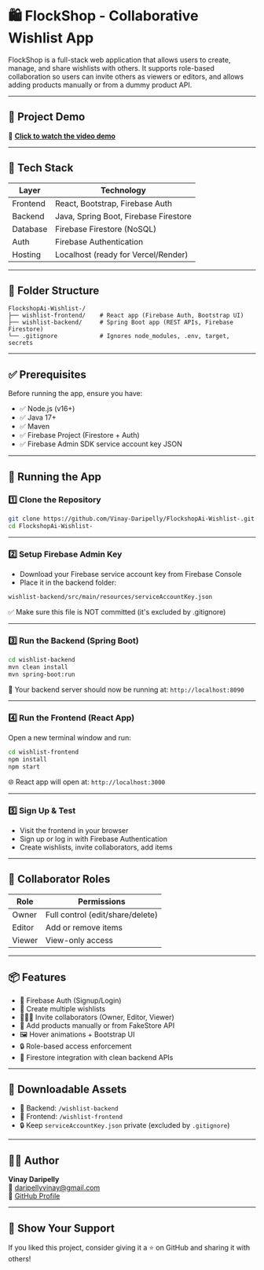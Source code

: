
# 🛍️ FlockShop - Collaborative Wishlist App

FlockShop is a full-stack web application that allows users to create, manage, and share wishlists with others. It supports role-based collaboration so users can invite others as viewers or editors, and allows adding products manually or from a dummy product API.

---

## 🎥 Project Demo

🔗 **[Click to watch the video demo](https://drive.google.com/file/d/1bzFEHjMuP4sZrqG0fzie4U8htuOsGqii/view?usp=sharing)**

---

## 🧰 Tech Stack

| Layer      | Technology                          |
|------------|-------------------------------------|
| Frontend   | React, Bootstrap, Firebase Auth     |
| Backend    | Java, Spring Boot, Firebase Firestore |
| Database   | Firebase Firestore (NoSQL)          |
| Auth       | Firebase Authentication             |
| Hosting    | Localhost (ready for Vercel/Render) |

---

## 📂 Folder Structure

```
FlockshopAi-Wishlist-/
├── wishlist-frontend/    # React app (Firebase Auth, Bootstrap UI)
├── wishlist-backend/     # Spring Boot app (REST APIs, Firebase Firestore)
└── .gitignore            # Ignores node_modules, .env, target, secrets
```

---

## ✅ Prerequisites

Before running the app, ensure you have:

- ✅ Node.js (v16+)
- ✅ Java 17+
- ✅ Maven
- ✅ Firebase Project (Firestore + Auth)
- ✅ Firebase Admin SDK service account key JSON

---

## 🚀 Running the App

### 1️⃣ Clone the Repository

```bash
git clone https://github.com/Vinay-Daripelly/FlockshopAi-Wishlist-.git
cd FlockshopAi-Wishlist-
```

---

### 2️⃣ Setup Firebase Admin Key

- Download your Firebase service account key from Firebase Console
- Place it in the backend folder:

```bash
wishlist-backend/src/main/resources/serviceAccountKey.json
```

✅ Make sure this file is NOT committed (it's excluded by .gitignore)

---

### 3️⃣ Run the Backend (Spring Boot)

```bash
cd wishlist-backend
mvn clean install
mvn spring-boot:run
```

📡 Your backend server should now be running at: `http://localhost:8090`

---

### 4️⃣ Run the Frontend (React App)

Open a new terminal window and run:

```bash
cd wishlist-frontend
npm install
npm start
```

🌐 React app will open at: `http://localhost:3000`

---

### 5️⃣ Sign Up & Test

- Visit the frontend in your browser
- Sign up or log in with Firebase Authentication
- Create wishlists, invite collaborators, add items

---

## 👥 Collaborator Roles

| Role    | Permissions                        |
|---------|------------------------------------|
| Owner   | Full control (edit/share/delete)   |
| Editor  | Add or remove items                |
| Viewer  | View-only access                   |

---

## 📦 Features

- 🔐 Firebase Auth (Signup/Login)
- 📝 Create multiple wishlists
- 🧑‍🤝‍🧑 Invite collaborators (Owner, Editor, Viewer)
- 🛒 Add products manually or from FakeStore API
- 🖼️ Hover animations + Bootstrap UI
- 🔒 Role-based access enforcement
- 🧼 Firestore integration with clean backend APIs

---

## 📎 Downloadable Assets

- 📁 Backend: `/wishlist-backend`
- 📁 Frontend: `/wishlist-frontend`
- 🔒 Keep `serviceAccountKey.json` private (excluded by `.gitignore`)

---

## 🙋‍♂️ Author

**Vinay Daripelly**  
📧 daripellyvinay@gmail.com  
🔗 [GitHub Profile](https://github.com/Vinay-Daripelly)

---

## 🌟 Show Your Support

If you liked this project, consider giving it a ⭐️ on GitHub and sharing it with others!
